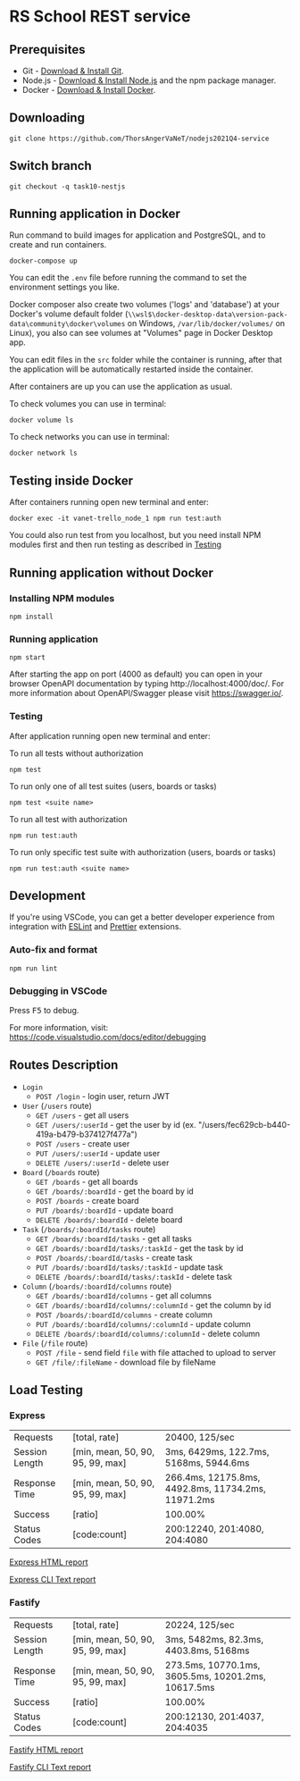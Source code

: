 # RS School REST service

## Prerequisites

- Git - [Download & Install Git](https://git-scm.com/downloads).
- Node.js - [Download & Install Node.js](https://nodejs.org/en/download/) and the npm package manager.
- Docker - [Download & Install Docker](https://docs.docker.com/get-docker/).

## Downloading

```
git clone https://github.com/ThorsAngerVaNeT/nodejs2021Q4-service
```

## Switch branch

```
git checkout -q task10-nestjs
```

## Running application in Docker

Run command to build images for application and PostgreSQL, and to create and run containers.

```
docker-compose up
```

You can edit the `.env` file before running the command to set the environment settings you like.

Docker composer also create two volumes ('logs' and 'database') at your Docker's volume default folder (``\\wsl$\docker-desktop-data\version-pack-data\community\docker\volumes`` on Windows, ``/var/lib/docker/volumes/`` on Linux), you also can see volumes at "Volumes" page in Docker Desktop app.

You can edit files in the `src` folder while the container is running, after that the application will be automatically restarted inside the container.

After containers are up you can use the application as usual.

To check volumes you can use in terminal:

```
docker volume ls
```

To check networks you can use in terminal:

```
docker network ls
```

## Testing inside Docker

After containers running open new terminal and enter:

```
docker exec -it vanet-trello_node_1 npm run test:auth
```

You could also run test from you localhost, but you need install NPM modules first and then run testing as described in [Testing](#testing)

## Running application without Docker
### Installing NPM modules

```
npm install
```

### Running application

```
npm start
```

After starting the app on port (4000 as default) you can open
in your browser OpenAPI documentation by typing http://localhost:4000/doc/.
For more information about OpenAPI/Swagger please visit https://swagger.io/.

### Testing

After application running open new terminal and enter:

To run all tests without authorization

```
npm test
```

To run only one of all test suites (users, boards or tasks)

```
npm test <suite name>
```

To run all test with authorization

```
npm run test:auth
```

To run only specific test suite with authorization (users, boards or tasks)

```
npm run test:auth <suite name>
```

## Development

If you're using VSCode, you can get a better developer experience from integration with [ESLint](https://marketplace.visualstudio.com/items?itemName=dbaeumer.vscode-eslint) and [Prettier](https://marketplace.visualstudio.com/items?itemName=esbenp.prettier-vscode) extensions.

### Auto-fix and format

```
npm run lint
```

### Debugging in VSCode

Press <kbd>F5</kbd> to debug.

For more information, visit: https://code.visualstudio.com/docs/editor/debugging

## Routes Description
  * `Login`
    * `POST /login` - login user, return JWT
  * `User` (`/users` route)
    * `GET /users` - get all users
    * `GET /users/:userId` - get the user by id (ex. "/users/fec629cb-b440-419a-b479-b374127f477a")
    * `POST /users` - create user
    * `PUT /users/:userId` - update user
    * `DELETE /users/:userId` - delete user
  * `Board` (`/boards` route)
    * `GET /boards` - get all boards
    * `GET /boards/:boardId` - get the board by id
    * `POST /boards` - create board
    * `PUT /boards/:boardId` - update board
    * `DELETE /boards/:boardId` - delete board
  * `Task` (`/boards/:boardId/tasks` route)
    * `GET /boards/:boardId/tasks` - get all tasks
    * `GET /boards/:boardId/tasks/:taskId` - get the task by id
    * `POST /boards/:boardId/tasks` - create task
    * `PUT /boards/:boardId/tasks/:taskId` - update task
    * `DELETE /boards/:boardId/tasks/:taskId` - delete task
  * `Column` (`/boards/:boardId/columns` route)
    * `GET /boards/:boardId/columns` - get all columns
    * `GET /boards/:boardId/columns/:columnId` - get the column by id
    * `POST /boards/:boardId/columns` - create column
    * `PUT /boards/:boardId/columns/:columnId` - update column
    * `DELETE /boards/:boardId/columns/:columnId` - delete column
  * `File` (`/file` route)
    * `POST /file` - send field `file` with file attached to upload to server
    * `GET /file/:fileName` - download file by fileName

## Load Testing
### Express
|                |                                  |                                                                      |
|----------------|----------------------------------|----------------------------------------------------------------------|
| Requests       | [total, rate]                    | 20400, 125/sec                                                       |
| Session Length | [min, mean, 50, 90, 95, 99, max] | 3ms, 6429ms, 122.7ms, 5168ms, 5944.6ms                               |
| Response Time  | [min, mean, 50, 90, 95, 99, max] | 266.4ms, 12175.8ms, 4492.8ms, 11734.2ms, 11971.2ms                   |
| Success        | [ratio]                          | 100.00%                                                              |
| Status Codes   | [code:count]                     | 200:12240, 201:4080, 204:4080                                        |

[Express HTML report](load-testing/artillery-users-test_express.json.html)

[Express CLI Text report](load-testing/Express.txt)

### Fastify
|                |                                  |                                                                      |
|----------------|----------------------------------|----------------------------------------------------------------------|
| Requests       | [total, rate]                    | 20224, 125/sec                                                       |
| Session Length | [min, mean, 50, 90, 95, 99, max] | 3ms, 5482ms, 82.3ms, 4403.8ms, 5168ms                                |
| Response Time  | [min, mean, 50, 90, 95, 99, max] | 273.5ms, 10770.1ms, 3605.5ms, 10201.2ms, 10617.5ms                   |
| Success        | [ratio]                          | 100.00%                                                              |
| Status Codes   | [code:count]                     | 200:12130, 201:4037, 204:4035                                        |

[Fastify HTML report](load-testing/artillery-users-test_fastify.json.html)

[Fastify CLI Text report](load-testing/Fastify.txt)